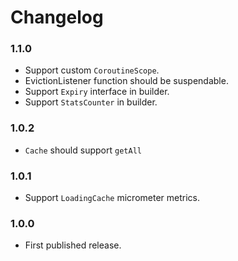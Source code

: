 # Changelog

### 1.1.0

* Support custom `CoroutineScope`.
* EvictionListener function should be suspendable.
* Support `Expiry` interface in builder.
* Support `StatsCounter` in builder.

### 1.0.2

* `Cache` should support `getAll`

### 1.0.1

* Support `LoadingCache` micrometer metrics.

### 1.0.0

* First published release.
